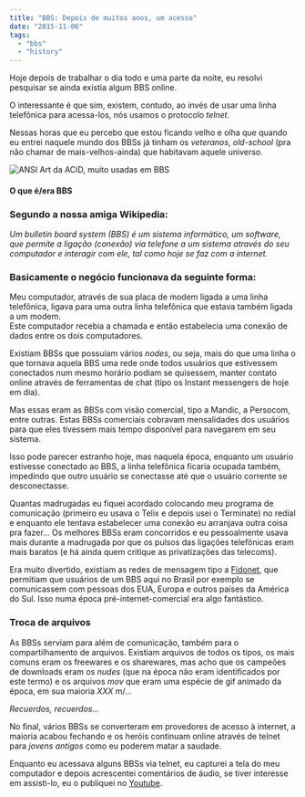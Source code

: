 ```yaml
---
title: "BBS: Depois de muitos anos, um acesso"
date: "2015-11-06"
tags:
  - "bbs"
  - "history"
---
```


Hoje depois de trabalhar o dia todo e uma parte da noite, eu resolvi pesquisar se ainda existia algum BBS online.

O interessante é que sim, existem, contudo, ao invés de usar uma linha telefônica para acessa-los, nós usamos o
protocolo
_telnet_.

Nessas horas que eu percebo que estou ficando velho e olha que quando eu entrei naquele mundo dos BBSs já tinham os
_veteranos_, _old-school_ (pra não chamar de mais-velhos-ainda) que habitavam aquele universo.

![ANSI Art da ACiD, muito usadas em BBS](/posts/images/0*Q5hCBVoo0Nx3DMuc.jpeg)

#### O que é/era BBS

### Segundo a nossa amiga Wikipedia:

_Um bulletin board system (BBS) é um sistema informático, um software, que permite a ligação (conexão) via telefone a um sistema através do seu computador e interagir com ele, tal como hoje se faz com a internet._

### Basicamente o negócio funcionava da seguinte forma:

Meu computador, através de sua placa de modem ligada a uma linha telefônica, ligava para uma outra linha telefônica que
estava também ligada a um modem.  
Este computador recebia a chamada e então estabelecia uma conexão de dados entre os dois computadores.

Existiam BBSs que possuíam vários _nodes_, ou seja, mais do que uma linha o que tornava aquela BBS uma rede onde todos
usuários que estivessem conectados num mesmo horário podiam se quisessem, manter contato online através de ferramentas
de chat (tipo os Instant messengers de hoje em dia).

Mas essas eram as BBSs com visão comercial, tipo a Mandic, a Persocom, entre outras. Estas BBSs comerciais cobravam
mensalidades dos usuários para que eles tivessem mais tempo disponível para navegarem em seu sistema.

Isso pode parecer estranho hoje, mas naquela época, enquanto um usuário estivesse conectado ao BBS, a linha telefônica
ficaria ocupada também, impedindo que outro usuário se conectasse até que o usuário corrente se desconectasse.

Quantas madrugadas eu fiquei acordado colocando meu programa de comunicação (primeiro eu usava o Telix e depois usei o
Terminate) no redial e enquanto ele tentava estabelecer uma conexão eu arranjava outra coisa pra fazer… Os melhores BBSs
eram concorridos e eu pessoalmente usava mais durante a madrugada por que os pulsos das ligações telefônicas eram mais
baratos (e há ainda quem critique as privatizações das telecoms).

Era muito divertido, existiam as redes de mensagem tipo a [Fidonet](https://pt.wikipedia.org/wiki/FidoNet), que
permitiam que usuários de um BBS aqui no Brasil por exemplo se comunicassem com pessoas dos EUA, Europa e outros países
da América do Sul. Isso numa época pré-internet-comercial era algo fantástico.

### Troca de arquivos

As BBSs serviam para além de comunicação, também para o compartilhamento de arquivos. Existiam arquivos de todos os
tipos, os mais comuns eram os freewares e os sharewares, mas acho que os campeões de downloads eram os _nudes_ (que na
época não eram identificados por este termo) e os arquivos _mov_ que eram uma espécie de gif animado da época, em sua
maioria _XXX_ m/…

_Recuerdos, recuerdos…_

No final, vários BBSs se converteram em provedores de acesso à internet, a maioria acabou fechando e os heróis continuam
online através de telnet para _jovens antigos_ como eu poderem matar a saudade.

Enquanto eu acessava alguns BBSs via telnet, eu capturei a tela do meu computador e depois acrescentei comentários de
áudio, se tiver interesse em assisti-lo, eu o publiquei no [Youtube](https://youtu.be/svwd7ZTYBaI).
